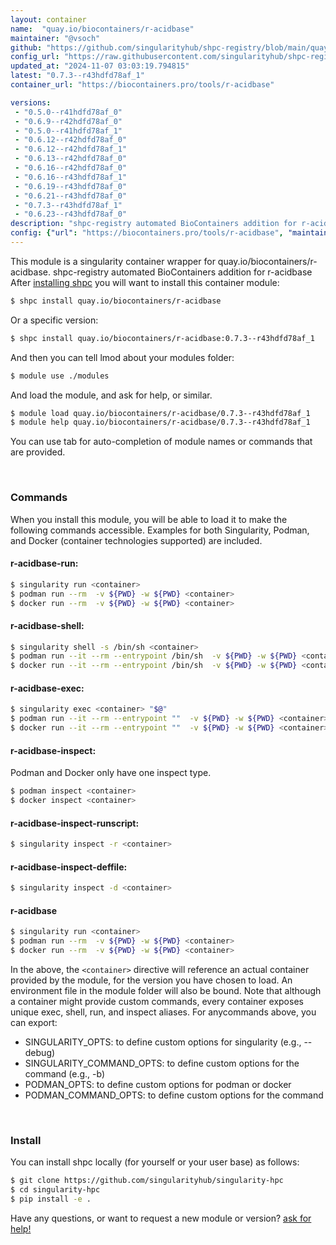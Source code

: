 ```yaml
---
layout: container
name:  "quay.io/biocontainers/r-acidbase"
maintainer: "@vsoch"
github: "https://github.com/singularityhub/shpc-registry/blob/main/quay.io/biocontainers/r-acidbase/container.yaml"
config_url: "https://raw.githubusercontent.com/singularityhub/shpc-registry/main/quay.io/biocontainers/r-acidbase/container.yaml"
updated_at: "2024-11-07 03:03:19.794815"
latest: "0.7.3--r43hdfd78af_1"
container_url: "https://biocontainers.pro/tools/r-acidbase"

versions:
 - "0.5.0--r41hdfd78af_0"
 - "0.6.9--r42hdfd78af_0"
 - "0.5.0--r41hdfd78af_1"
 - "0.6.12--r42hdfd78af_0"
 - "0.6.12--r42hdfd78af_1"
 - "0.6.13--r42hdfd78af_0"
 - "0.6.16--r42hdfd78af_0"
 - "0.6.16--r43hdfd78af_1"
 - "0.6.19--r43hdfd78af_0"
 - "0.6.21--r43hdfd78af_0"
 - "0.7.3--r43hdfd78af_1"
 - "0.6.23--r43hdfd78af_0"
description: "shpc-registry automated BioContainers addition for r-acidbase"
config: {"url": "https://biocontainers.pro/tools/r-acidbase", "maintainer": "@vsoch", "description": "shpc-registry automated BioContainers addition for r-acidbase", "latest": {"0.7.3--r43hdfd78af_1": "sha256:4e9bf919423356a030c41a618e728555ea7f377d99cba90530c3764d4796869e"}, "tags": {"0.5.0--r41hdfd78af_0": "sha256:a871cc05540ff5d001bf95c659f2017e53f04fb03b4ebb056b69ad787f7931cc", "0.6.9--r42hdfd78af_0": "sha256:8bed78a11cef0db40395015c2e902d417f6fed5b07b87406f78c453a2b33ba3f", "0.5.0--r41hdfd78af_1": "sha256:57f49058c0eb7e1784aaa7045a6ebca13ee7c1bdd7e1572d1ce1a70438fba188", "0.6.12--r42hdfd78af_0": "sha256:a1f0a1d80b88a21e96f9312eaa7a1cf3db5e4137ba92eef82d73b14e3bcc5d29", "0.6.12--r42hdfd78af_1": "sha256:4f7a41b606c3ecfb9dbb74c3be5b5d82d131aa7c0421a58e4365251cea234912", "0.6.13--r42hdfd78af_0": "sha256:8bc47efd0d27bb15f26708eb2388e54afa1bae7e38d6429f96b41a1eb87146dc", "0.6.16--r42hdfd78af_0": "sha256:4cf49ffce63e516baa167ab0175c6bbbf5632468009b0966c936ea3b2e8df5d5", "0.6.16--r43hdfd78af_1": "sha256:c1d76607183a20b2e7f05dfd789b0bc7f2c4169dd7acfcdd874fe681849e5425", "0.6.19--r43hdfd78af_0": "sha256:0f97e916d63913dac74e03a7c7d979037ad7602a75aedf6713a50c7f094c3e9c", "0.6.21--r43hdfd78af_0": "sha256:1584c2625714c78c2f86f7115307a6dc1a304c79835249d917715a909362d5d2", "0.7.3--r43hdfd78af_1": "sha256:4e9bf919423356a030c41a618e728555ea7f377d99cba90530c3764d4796869e", "0.6.23--r43hdfd78af_0": "sha256:8731fd1dced867240258db0c8efb57a87853d201b136a1ddf7625ab1515f6737"}, "docker": "quay.io/biocontainers/r-acidbase"}
---
```


This module is a singularity container wrapper for quay.io/biocontainers/r-acidbase.
shpc-registry automated BioContainers addition for r-acidbase
After [installing shpc](#install) you will want to install this container module:


```bash
$ shpc install quay.io/biocontainers/r-acidbase
```

Or a specific version:

```bash
$ shpc install quay.io/biocontainers/r-acidbase:0.7.3--r43hdfd78af_1
```

And then you can tell lmod about your modules folder:

```bash
$ module use ./modules
```

And load the module, and ask for help, or similar.

```bash
$ module load quay.io/biocontainers/r-acidbase/0.7.3--r43hdfd78af_1
$ module help quay.io/biocontainers/r-acidbase/0.7.3--r43hdfd78af_1
```

You can use tab for auto-completion of module names or commands that are provided.

<br>

### Commands

When you install this module, you will be able to load it to make the following commands accessible.
Examples for both Singularity, Podman, and Docker (container technologies supported) are included.

#### r-acidbase-run:

```bash
$ singularity run <container>
$ podman run --rm  -v ${PWD} -w ${PWD} <container>
$ docker run --rm  -v ${PWD} -w ${PWD} <container>
```

#### r-acidbase-shell:

```bash
$ singularity shell -s /bin/sh <container>
$ podman run --it --rm --entrypoint /bin/sh  -v ${PWD} -w ${PWD} <container>
$ docker run --it --rm --entrypoint /bin/sh  -v ${PWD} -w ${PWD} <container>
```

#### r-acidbase-exec:

```bash
$ singularity exec <container> "$@"
$ podman run --it --rm --entrypoint ""  -v ${PWD} -w ${PWD} <container> "$@"
$ docker run --it --rm --entrypoint ""  -v ${PWD} -w ${PWD} <container> "$@"
```

#### r-acidbase-inspect:

Podman and Docker only have one inspect type.

```bash
$ podman inspect <container>
$ docker inspect <container>
```

#### r-acidbase-inspect-runscript:

```bash
$ singularity inspect -r <container>
```

#### r-acidbase-inspect-deffile:

```bash
$ singularity inspect -d <container>
```



#### r-acidbase

```bash
$ singularity run <container>
$ podman run --rm  -v ${PWD} -w ${PWD} <container>
$ docker run --rm  -v ${PWD} -w ${PWD} <container>
```


In the above, the `<container>` directive will reference an actual container provided
by the module, for the version you have chosen to load. An environment file in the
module folder will also be bound. Note that although a container
might provide custom commands, every container exposes unique exec, shell, run, and
inspect aliases. For anycommands above, you can export:

 - SINGULARITY_OPTS: to define custom options for singularity (e.g., --debug)
 - SINGULARITY_COMMAND_OPTS: to define custom options for the command (e.g., -b)
 - PODMAN_OPTS: to define custom options for podman or docker
 - PODMAN_COMMAND_OPTS: to define custom options for the command

<br>

### Install

You can install shpc locally (for yourself or your user base) as follows:

```bash
$ git clone https://github.com/singularityhub/singularity-hpc
$ cd singularity-hpc
$ pip install -e .
```

Have any questions, or want to request a new module or version? [ask for help!](https://github.com/singularityhub/singularity-hpc/issues)